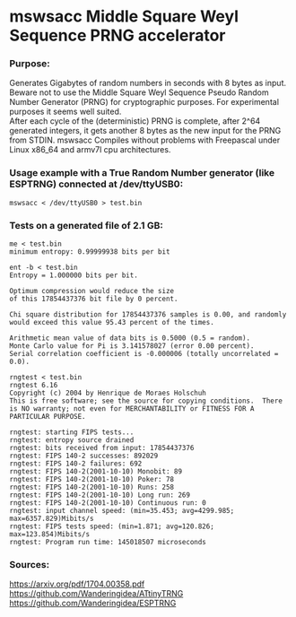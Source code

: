 # mswsacc Middle Square Weyl Sequence PRNG accelerator

### Purpose:
Generates Gigabytes of random numbers in seconds with 8 bytes as input.<br>
Beware not to use the Middle Square Weyl Sequence Pseudo Random Number Generator (PRNG) for cryptographic purposes. For experimental purposes it seems well suited.<br>
After each cycle of the (deterministic) PRNG is complete, after 2^64 generated integers, it gets another 8 bytes as the new input for the PRNG from STDIN.
mswsacc Compiles without problems with Freepascal under Linux x86_64 and armv7l cpu architectures.

### Usage example with a True Random Number generator (like ESPTRNG) connected at /dev/ttyUSB0:
`mswsacc < /dev/ttyUSB0 > test.bin`

### Tests on a generated file of 2.1 GB:
```
me < test.bin
minimum entropy: 0.99999938 bits per bit
```
```
ent -b < test.bin
Entropy = 1.000000 bits per bit.

Optimum compression would reduce the size
of this 17854437376 bit file by 0 percent.

Chi square distribution for 17854437376 samples is 0.00, and randomly
would exceed this value 95.43 percent of the times.

Arithmetic mean value of data bits is 0.5000 (0.5 = random).
Monte Carlo value for Pi is 3.141578027 (error 0.00 percent).
Serial correlation coefficient is -0.000006 (totally uncorrelated = 0.0).
```
```
rngtest < test.bin
rngtest 6.16
Copyright (c) 2004 by Henrique de Moraes Holschuh
This is free software; see the source for copying conditions.  There is NO warranty; not even for MERCHANTABILITY or FITNESS FOR A PARTICULAR PURPOSE.

rngtest: starting FIPS tests...
rngtest: entropy source drained
rngtest: bits received from input: 17854437376
rngtest: FIPS 140-2 successes: 892029
rngtest: FIPS 140-2 failures: 692
rngtest: FIPS 140-2(2001-10-10) Monobit: 89
rngtest: FIPS 140-2(2001-10-10) Poker: 78
rngtest: FIPS 140-2(2001-10-10) Runs: 258
rngtest: FIPS 140-2(2001-10-10) Long run: 269
rngtest: FIPS 140-2(2001-10-10) Continuous run: 0
rngtest: input channel speed: (min=35.453; avg=4299.985; max=6357.829)Mibits/s
rngtest: FIPS tests speed: (min=1.871; avg=120.826; max=123.854)Mibits/s
rngtest: Program run time: 145018507 microseconds
```
### Sources:
https://arxiv.org/pdf/1704.00358.pdf<br>
https://github.com/Wanderingidea/ATtinyTRNG<br>
https://github.com/Wanderingidea/ESPTRNG
